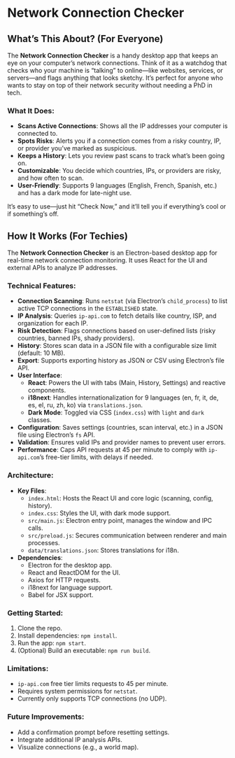 # Network Connection Checker

## What’s This About? (For Everyone)

The **Network Connection Checker** is a handy desktop app that keeps an eye on your computer’s network connections. Think of it as a watchdog that checks who your machine is “talking” to online—like websites, services, or servers—and flags anything that looks sketchy. It’s perfect for anyone who wants to stay on top of their network security without needing a PhD in tech.

### What It Does:
- **Scans Active Connections**: Shows all the IP addresses your computer is connected to.
- **Spots Risks**: Alerts you if a connection comes from a risky country, IP, or provider you’ve marked as suspicious.
- **Keeps a History**: Lets you review past scans to track what’s been going on.
- **Customizable**: You decide which countries, IPs, or providers are risky, and how often to scan.
- **User-Friendly**: Supports 9 languages (English, French, Spanish, etc.) and has a dark mode for late-night use.

It’s easy to use—just hit “Check Now,” and it’ll tell you if everything’s cool or if something’s off.

## How It Works (For Techies)

The **Network Connection Checker** is an Electron-based desktop app for real-time network connection monitoring. It uses React for the UI and external APIs to analyze IP addresses.

### Technical Features:
- **Connection Scanning**: Runs `netstat` (via Electron’s `child_process`) to list active TCP connections in the `ESTABLISHED` state.
- **IP Analysis**: Queries `ip-api.com` to fetch details like country, ISP, and organization for each IP.
- **Risk Detection**: Flags connections based on user-defined lists (risky countries, banned IPs, shady providers).
- **History**: Stores scan data in a JSON file with a configurable size limit (default: 10 MB).
- **Export**: Supports exporting history as JSON or CSV using Electron’s file API.
- **User Interface**:
  - **React**: Powers the UI with tabs (Main, History, Settings) and reactive components.
  - **i18next**: Handles internationalization for 9 languages (en, fr, it, de, es, el, ru, zh, ko) via `translations.json`.
  - **Dark Mode**: Toggled via CSS (`index.css`) with `light` and `dark` classes.
- **Configuration**: Saves settings (countries, scan interval, etc.) in a JSON file using Electron’s `fs` API.
- **Validation**: Ensures valid IPs and provider names to prevent user errors.
- **Performance**: Caps API requests at 45 per minute to comply with `ip-api.com`’s free-tier limits, with delays if needed.

### Architecture:
- **Key Files**:
  - `index.html`: Hosts the React UI and core logic (scanning, config, history).
  - `index.css`: Styles the UI, with dark mode support.
  - `src/main.js`: Electron entry point, manages the window and IPC calls.
  - `src/preload.js`: Secures communication between renderer and main processes.
  - `data/translations.json`: Stores translations for i18n.
- **Dependencies**:
  - Electron for the desktop app.
  - React and ReactDOM for the UI.
  - Axios for HTTP requests.
  - i18next for language support.
  - Babel for JSX support.

### Getting Started:
1. Clone the repo.
2. Install dependencies: `npm install`.
3. Run the app: `npm start`.
4. (Optional) Build an executable: `npm run build`.

### Limitations:
- `ip-api.com` free tier limits requests to 45 per minute.
- Requires system permissions for `netstat`.
- Currently only supports TCP connections (no UDP).

### Future Improvements:
- Add a confirmation prompt before resetting settings.
- Integrate additional IP analysis APIs.
- Visualize connections (e.g., a world map).
